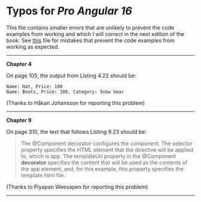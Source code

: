 # Typos for *Pro Angular 16*

This file contains smaller errors that are unlikely to prevent the code examples from working and which I will correct in the next edition of the book. See [this](errata.md) file for mistakes that prevent the code examples from working as expected.

---

**Chapter 4**

On page 105, the output from Listing 4.22 should be:

    Name: Hat, Price: 100
    Name: Boots, Price: 100, Category: Snow Gear

(Thanks to Håkan Johansson for reporting this problem)


---

**Chapter 9**

On page 310, the text that follows Listing 9.23 should be:

>The @Component decorator configures the component. The selector property specifies the HTML element that the directive will be applied to, which is app. The templateUrl property in the @Component **decorator** specifies the content that will be used as the contents of the app element, and, for this example, this property specifies the template.html file.

(Thanks to Piyapan Weesapen for reporting this problem)

---

